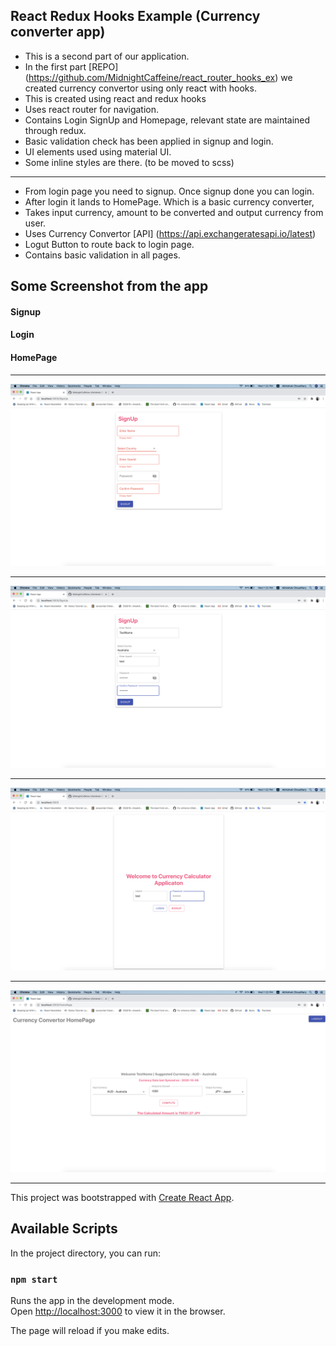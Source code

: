 
## React Redux Hooks Example (Currency converter app)

* This is a second part of our application.
* In the first part [REPO] (https://github.com/MidnightCaffeine/react_router_hooks_ex) we created currency convertor using only react with hooks.
* This is created using react and redux hooks
* Uses react router for navigation.
* Contains Login SignUp and Homepage, relevant state are maintained through redux.
* Basic validation check has been applied in signup and login.
* UI elements used using material UI.
* Some inline styles are there. (to be moved to scss)
-------------------------------------
* From login page you need to signup. Once signup done you can login.
* After login it lands to HomePage. Which is a basic currency converter,
* Takes input currency, amount to be converted and output currency from user.
* Uses Currency Convertor [API] (https://api.exchangeratesapi.io/latest)
* Logut Button to route back to login page.
* Contains basic validation in all pages.


## Some Screenshot from the app 

#### Signup
#### Login
#### HomePage
---------------------------------------

![image info](./screenshots/SignupVal.png)


---------------------------------------


![image info](./screenshots/SignUpTest.png)


---------------------------------------


![image info](./screenshots/LoginTest.png)


---------------------------------------


![image info](./screenshots/HomePageTest.png)


---------------------------------------


This project was bootstrapped with [Create React App](https://github.com/facebook/create-react-app).

## Available Scripts

In the project directory, you can run:

### `npm start`

Runs the app in the development mode.<br />
Open [http://localhost:3000](http://localhost:3000) to view it in the browser.

The page will reload if you make edits.<br />